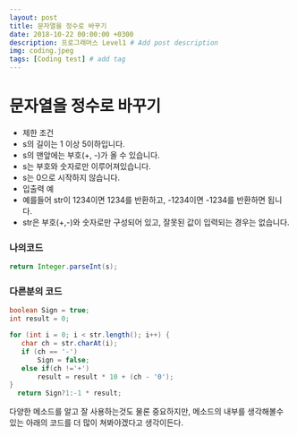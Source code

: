 ```yaml
---
layout: post
title: 문자열을 정수로 바꾸기
date: 2018-10-22 00:00:00 +0300
description: 프로그래머스 Level1 # Add post description
img: coding.jpeg
tags: [Coding test] # add tag
---
```


# 문자열을 정수로 바꾸기

- 제한 조건
 - s의 길이는 1 이상 5이하입니다.
 - s의 맨앞에는 부호(+, -)가 올 수 있습니다.
 - s는 부호와 숫자로만 이루어져있습니다.
 - s는 0으로 시작하지 않습니다.
- 입출력 예
 - 예를들어 str이 1234이면 1234를 반환하고, -1234이면 -1234를 반환하면 됩니다.
 - str은 부호(+,-)와 숫자로만 구성되어 있고, 잘못된 값이 입력되는 경우는 없습니다.

### 나의코드
~~~java
return Integer.parseInt(s);
~~~
### 다른분의 코드
~~~java
boolean Sign = true;
int result = 0;

for (int i = 0; i < str.length(); i++) {
   char ch = str.charAt(i);
   if (ch == '-')
       Sign = false;
   else if(ch !='+')
       result = result * 10 + (ch - '0');
}
  return Sign?1:-1 * result;
~~~

 다양한 메소드를 알고 잘 사용하는것도 물론 중요하지만, 메소드의 내부를 생각해볼수 있는 아래의 코드를 더 많이 쳐봐야겠다고 생각이든다. 
